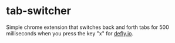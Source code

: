 # tab-switcher

Simple chrome extension that switches back and forth tabs for 500 milliseconds when you press the key "x" for [defly.io](https://defly.io).
